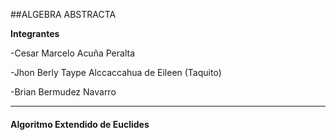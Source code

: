 ##ALGEBRA ABSTRACTA

**Integrantes**

-Cesar Marcelo Acuña Peralta

-Jhon Berly Taype Alccaccahua de Eileen (Taquito)


-Brian Bermudez Navarro

------------

#### **Algoritmo Extendido de Euclides**


